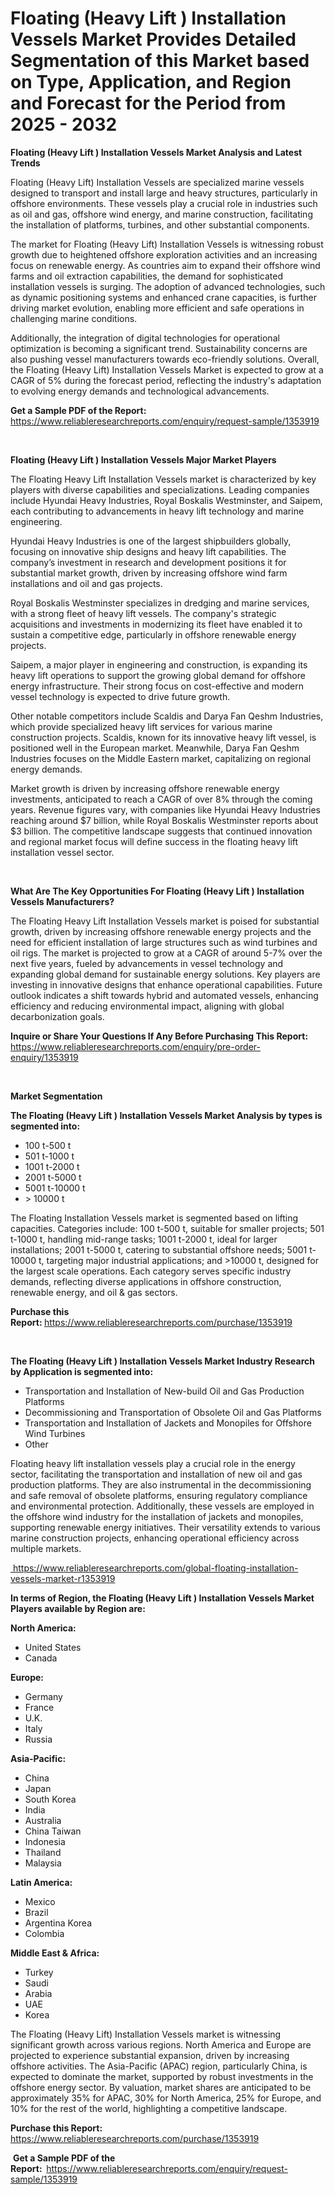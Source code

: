 <p><h1>Floating (Heavy Lift ) Installation Vessels Market Provides Detailed Segmentation of this Market based on Type, Application, and Region and Forecast for the Period from 2025 - 2032</h1></p><p><strong>Floating (Heavy Lift ) Installation Vessels Market Analysis and Latest Trends</strong></p>
<p><p>Floating (Heavy Lift) Installation Vessels are specialized marine vessels designed to transport and install large and heavy structures, particularly in offshore environments. These vessels play a crucial role in industries such as oil and gas, offshore wind energy, and marine construction, facilitating the installation of platforms, turbines, and other substantial components.</p><p>The market for Floating (Heavy Lift) Installation Vessels is witnessing robust growth due to heightened offshore exploration activities and an increasing focus on renewable energy. As countries aim to expand their offshore wind farms and oil extraction capabilities, the demand for sophisticated installation vessels is surging. The adoption of advanced technologies, such as dynamic positioning systems and enhanced crane capacities, is further driving market evolution, enabling more efficient and safe operations in challenging marine conditions.</p><p>Additionally, the integration of digital technologies for operational optimization is becoming a significant trend. Sustainability concerns are also pushing vessel manufacturers towards eco-friendly solutions. Overall, the Floating (Heavy Lift) Installation Vessels Market is expected to grow at a CAGR of 5% during the forecast period, reflecting the industry's adaptation to evolving energy demands and technological advancements.</p></p>
<p><strong>Get a Sample PDF of the Report:&nbsp;</strong> <a href="https://www.reliableresearchreports.com/enquiry/request-sample/1353919?utm_campaign=3000&utm_medium=2&utm_source=Github&utm_content=ia&utm_term=12042025&utm_id=floating-heavy-lift-installation-vessels">https://www.reliableresearchreports.com/enquiry/request-sample/1353919</a></p>
<p>&nbsp;</p>
<p><strong>Floating (Heavy Lift ) Installation Vessels Major Market Players</strong></p>
<p><p>The Floating Heavy Lift Installation Vessels market is characterized by key players with diverse capabilities and specializations. Leading companies include Hyundai Heavy Industries, Royal Boskalis Westminster, and Saipem, each contributing to advancements in heavy lift technology and marine engineering.</p><p>Hyundai Heavy Industries is one of the largest shipbuilders globally, focusing on innovative ship designs and heavy lift capabilities. The company’s investment in research and development positions it for substantial market growth, driven by increasing offshore wind farm installations and oil and gas projects. </p><p>Royal Boskalis Westminster specializes in dredging and marine services, with a strong fleet of heavy lift vessels. The company's strategic acquisitions and investments in modernizing its fleet have enabled it to sustain a competitive edge, particularly in offshore renewable energy projects.</p><p>Saipem, a major player in engineering and construction, is expanding its heavy lift operations to support the growing global demand for offshore energy infrastructure. Their strong focus on cost-effective and modern vessel technology is expected to drive future growth.</p><p>Other notable competitors include Scaldis and Darya Fan Qeshm Industries, which provide specialized heavy lift services for various marine construction projects. Scaldis, known for its innovative heavy lift vessel, is positioned well in the European market. Meanwhile, Darya Fan Qeshm Industries focuses on the Middle Eastern market, capitalizing on regional energy demands.</p><p>Market growth is driven by increasing offshore renewable energy investments, anticipated to reach a CAGR of over 8% through the coming years. Revenue figures vary, with companies like Hyundai Heavy Industries reaching around $7 billion, while Royal Boskalis Westminster reports about $3 billion. The competitive landscape suggests that continued innovation and regional market focus will define success in the floating heavy lift installation vessel sector.</p></p>
<p>&nbsp;</p>
<p><strong>What Are The Key Opportunities For Floating (Heavy Lift ) Installation Vessels Manufacturers?</strong></p>
<p><p>The Floating Heavy Lift Installation Vessels market is poised for substantial growth, driven by increasing offshore renewable energy projects and the need for efficient installation of large structures such as wind turbines and oil rigs. The market is projected to grow at a CAGR of around 5-7% over the next five years, fueled by advancements in vessel technology and expanding global demand for sustainable energy solutions. Key players are investing in innovative designs that enhance operational capabilities. Future outlook indicates a shift towards hybrid and automated vessels, enhancing efficiency and reducing environmental impact, aligning with global decarbonization goals.</p></p>
<p><strong>Inquire or Share Your Questions If Any Before Purchasing This Report:</strong> <a href="https://www.reliableresearchreports.com/enquiry/pre-order-enquiry/1353919?utm_campaign=3000&utm_medium=2&utm_source=Github&utm_content=ia&utm_term=12042025&utm_id=floating-heavy-lift-installation-vessels">https://www.reliableresearchreports.com/enquiry/pre-order-enquiry/1353919</a></p>
<p>&nbsp;</p>
<p><strong>Market Segmentation</strong></p>
<p><strong>The Floating (Heavy Lift ) Installation Vessels Market Analysis by types is segmented into:</strong></p>
<p><ul><li>100 t-500 t</li><li>501 t-1000 t</li><li>1001 t-2000 t</li><li>2001 t-5000 t</li><li>5001 t-10000 t</li><li>> 10000 t</li></ul></p>
<p><p>The Floating Installation Vessels market is segmented based on lifting capacities. Categories include: 100 t-500 t, suitable for smaller projects; 501 t-1000 t, handling mid-range tasks; 1001 t-2000 t, ideal for larger installations; 2001 t-5000 t, catering to substantial offshore needs; 5001 t-10000 t, targeting major industrial applications; and >10000 t, designed for the largest scale operations. Each category serves specific industry demands, reflecting diverse applications in offshore construction, renewable energy, and oil & gas sectors.</p></p>
<p><strong>Purchase this Report:&nbsp;</strong><a href="https://www.reliableresearchreports.com/purchase/1353919?utm_campaign=3000&utm_medium=2&utm_source=Github&utm_content=ia&utm_term=12042025&utm_id=floating-heavy-lift-installation-vessels">https://www.reliableresearchreports.com/purchase/1353919</a></p>
<p>&nbsp;</p>
<p><strong>The Floating (Heavy Lift ) Installation Vessels Market Industry Research by Application is segmented into:</strong></p>
<p><ul><li>Transportation and Installation of New-build Oil and Gas Production Platforms</li><li>Decommissioning and Transportation of Obsolete Oil and Gas Platforms</li><li>Transportation and Installation of Jackets and Monopiles for Offshore Wind Turbines</li><li>Other</li></ul></p>
<p><p>Floating heavy lift installation vessels play a crucial role in the energy sector, facilitating the transportation and installation of new oil and gas production platforms. They are also instrumental in the decommissioning and safe removal of obsolete platforms, ensuring regulatory compliance and environmental protection. Additionally, these vessels are employed in the offshore wind industry for the installation of jackets and monopiles, supporting renewable energy initiatives. Their versatility extends to various marine construction projects, enhancing operational efficiency across multiple markets.</p></p>
<p><a href="https://www.reliableresearchreports.com/global-floating-installation-vessels-market-r1353919?utm_campaign=3000&utm_medium=2&utm_source=Github&utm_content=ia&utm_term=12042025&utm_id=floating-heavy-lift-installation-vessels">&nbsp;https://www.reliableresearchreports.com/global-floating-installation-vessels-market-r1353919</a></p>
<p><strong>In terms of Region, the Floating (Heavy Lift ) Installation Vessels Market Players available by Region are:</strong></p>
<p>
    <p> <strong> North America: </strong>
        <ul>
            <li>United States</li>
            <li>Canada</li>
        </ul>
        </p> 
    <p> <strong> Europe: </strong>
        <ul>
            <li>Germany</li>
            <li>France</li>
            <li>U.K.</li>
            <li>Italy</li>
            <li>Russia</li>
        </ul>
        </p> 
    <p> <strong> Asia-Pacific: </strong>
        <ul>
            <li>China</li>
            <li>Japan</li>
            <li>South Korea</li>
            <li>India</li>
            <li>Australia</li>
            <li>China Taiwan</li>
            <li>Indonesia</li>
            <li>Thailand</li>
            <li>Malaysia</li>
        </ul>
        </p> 
    <p> <strong> Latin America: </strong>
        <ul>
            <li>Mexico</li>
            <li>Brazil</li>
            <li>Argentina Korea</li>
            <li>Colombia</li>
        </ul>
        </p> 
    <p> <strong> Middle East & Africa: </strong>
        <ul>
            <li>Turkey</li>
            <li>Saudi</li>
            <li>Arabia</li>
            <li>UAE</li>
            <li>Korea</li>
        </ul>
    </p>
    </p>
<p><p>The Floating (Heavy Lift) Installation Vessels market is witnessing significant growth across various regions. North America and Europe are projected to experience substantial expansion, driven by increasing offshore activities. The Asia-Pacific (APAC) region, particularly China, is expected to dominate the market, supported by robust investments in the offshore energy sector. By valuation, market shares are anticipated to be approximately 35% for APAC, 30% for North America, 25% for Europe, and 10% for the rest of the world, highlighting a competitive landscape.</p></p>
<p><strong>Purchase this Report: </strong><a href="https://www.reliableresearchreports.com/purchase/1353919?utm_campaign=3000&utm_medium=2&utm_source=Github&utm_content=ia&utm_term=12042025&utm_id=floating-heavy-lift-installation-vessels">https://www.reliableresearchreports.com/purchase/1353919</a></p>
<p>&nbsp;<strong>Get a Sample PDF of the Report:&nbsp;&nbsp;</strong><a href="https://www.reliableresearchreports.com/enquiry/request-sample/1353919?utm_campaign=3000&utm_medium=2&utm_source=Github&utm_content=ia&utm_term=12042025&utm_id=floating-heavy-lift-installation-vessels">https://www.reliableresearchreports.com/enquiry/request-sample/1353919</a></p>
<p><strong></strong></p>
<p><p></p><p></p><p></p></p>